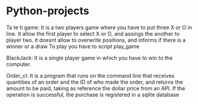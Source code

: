 # Python-projects

Ta te ti game: 
It is a two players game where you have to put three X or O in line. It allow the first player to select X or O, and assings the another to player two.
it doesnt allow to overwrite positions, and informs if there is a winner or a draw
To play you have to script play_game

BlackJack:
It is a single player game in which you have to win to the computer. 

Order_cl:
It is a program that runs on the command line that receives quantities of an order and the ID of who made the order, and returns the amount to be paid, taking as reference the dollar price from an API. If the operation is successful, the purchase is registered in a sqlite database
